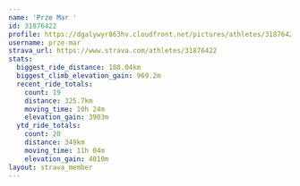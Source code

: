 ```yaml
---
name: 'Prze Mar '
id: 31876422
profile: https://dgalywyr863hv.cloudfront.net/pictures/athletes/31876422/22548952/6/large.jpg
username: prze-mar
strava_url: https://www.strava.com/athletes/31876422
stats:
  biggest_ride_distance: 180.04km
  biggest_climb_elevation_gain: 969.2m
  recent_ride_totals:
    count: 19
    distance: 325.7km
    moving_time: 10h 24m
    elevation_gain: 3903m
  ytd_ride_totals:
    count: 20
    distance: 349km
    moving_time: 11h 04m
    elevation_gain: 4010m
layout: strava_member
--- 
```

